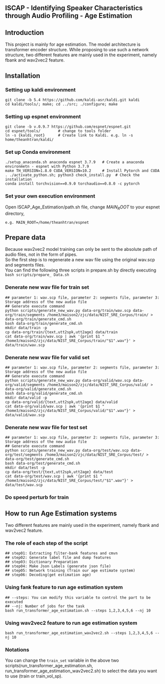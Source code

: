 ## ISCAP - Identifying Speaker Characteristics through Audio Profiling - Age Estimation

## Introduction
This project is mainly for age estimation. The model architecture is transformer encoder structure.
While proposing to use such a network structure, two different features are mainly used in the experiment, namely fbank and wav2vec2 feature.
## Installation
### Setting up kaldi environment
```
git clone -b 5.4 https://github.com/kaldi-asr/kaldi.git kaldi
cd kaldi/tools/; make; cd ../src; ./configure; make
```
### Setting up espnet environment
```
git clone -b v.0.9.7 https://github.com/espnet/espnet.git
cd espnet/tools/        # change to tools folder
ln -s {kaldi_root}      # Create link to Kaldi. e.g. ln -s home/theanhtran/kaldi/
```
### Set up Conda environment
```
./setup_anaconda.sh anaconda espnet 3.7.9   # Create a anaconda environmetn - espnet with Python 3.7.9
make TH_VERSION=1.8.0 CUDA_VERSION=10.2     # Install Pytorch and CUDA
. ./activate_python.sh; python3 check_install.py  # Check the installation
conda install torchvision==0.9.0 torchaudio==0.8.0 -c pytorch
```
### Set your own execution environment
Open ISCAP_Age_Estimation/path.sh file, change $MAIN_ROOT$ to your espnet directory, 
```
e.g. MAIN_ROOT=/home/theanhtran/espnet
```
## Prepare data
Because wav2vec2 model training can only be sent to the absolute path of audio files, not in the form of pipes.\
So the first step is to regenerate a new wav file using the original wav.scp and segments files.\
You can find the following three scripts in prepare.sh by directly executing ```bash scripts/prepare_ Data.sh```
### Denerate new wav file for train set
```
## parameter 1: wav.scp file, parameter 2: segments file, parameter 3: Storage address of the new audio file
## Generate execute command
python scripts/generate_new_wav.py data-org/train/wav.scp data-org/train/segments /home3/maison2/zjc/data/NIST_SRE_Corpus/train/ > data-org/train/generate_cmd.sh
bash data-org/train/generate_cmd.sh
mkdir data/train -p
cp data-org/train/{text,utt2spk,utt2age} data/train
cat data-org/train/wav.scp | awk '{print $1 " /home3/maison2/zjc/data/NIST_SRE_Corpus/train/"$1".wav"}' > data/train/wav.scp
```
### Denerate new wav file for valid set
```
## parameter 1: wav.scp file, parameter 2: segments file, parameter 3: Storage address of the new audio file
## Generate execute command
python scripts/generate_new_wav.py data-org/valid/wav.scp data-org/valid/segments /home3/maison2/zjc/data/NIST_SRE_Corpus/valid/ > data-org/valid/generate_cmd.sh
bash data-org/valid/generate_cmd.sh
mkdir data/valid -p
cp data-org/valid/{text,utt2spk,utt2age} data/valid
cat data-org/valid/wav.scp | awk '{print $1 " /home3/maison2/zjc/data/NIST_SRE_Corpus/valid/"$1".wav"}' > data/valid/wav.scp
```
### Denerate new wav file for test set
```
## parameter 1: wav.scp file, parameter 2: segments file, parameter 3: Storage address of the new audio file
## Generate execute command
python scripts/generate_new_wav.py data-org/test/wav.scp data-org/test/segments /home3/maison2/zjc/data/NIST_SRE_Corpus/test/ > data-org/test/generate_cmd.sh
bash data-org/test/generate_cmd.sh
mkdir data/test -p
cp data-org/test/{text,utt2spk,utt2age} data/test
cat data-org/test/wav.scp | awk '{print $1 " /home3/maison2/zjc/data/NIST_SRE_Corpus/test/"$1".wav"}' > data/test/wav.scp
```
### Do speed perturb for train


## How to run Age Estimation systems
Two different features are mainly used in the experiment, namely fbank and wav2vec2 feature.

### The role of each step of the script
```
## step01: Extracting filter-bank features and cmvn
## step02: Generate label file and dump features
## step03: Dictionary Preparation
## step04: Make Json Labels (generate json file)
## step05: Network training (Train our age estimate system)
## step06: Decoding(get estimation age)
```

### Using fank feature to run age estimation system
```
## --steps: You can modify this variable to control the part to be executed
## --nj: Number of jobs for the task
bash run_transformer_age_estimation.sh --steps 1,2,3,4,5,6 --nj 10
```

### Using wav2vec2 feature to run age estimation system
```
bash run_transformer_age_estimation_wav2vec2.sh --steps 1,2,3,4,5,6 --nj 10
```

### Notations
You can change the ```train_set``` variable in the above two scripts(run_transformer_age_estimation.sh, run_transformer_age_estimation_wav2vec2.sh) to select the data you want to use (train or train_vol_sp).

